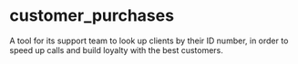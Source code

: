 # customer_purchases
A tool for its support team to look up clients by their ID number, in order to speed up calls and build loyalty with the best customers.
